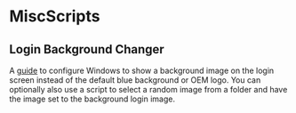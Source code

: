 MiscScripts
==========

## Login Background Changer ##

A [guide](LoginBackgroundChanger) to configure Windows to show a background image on the login screen instead of the default blue background or OEM logo. You can optionally also use a script to select a random image from a folder and have the image set to the background login image.
